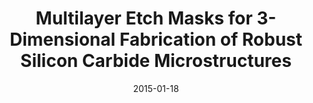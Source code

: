 ---
title: "Multilayer Etch Masks for 3-Dimensional Fabrication of Robust Silicon Carbide Microstructures"
collection: publications
permalink: /publication/2015-01-18-SiCmachine_1
date: 2015-01-18
venue: 'IEEE MEMS Conference'
paperurl: 'https://doi.org/10.1109/MEMSYS.2015.7050944'
citation: '<b>Dowling, K.</b>, Suria, A., Shankar, A., Chapin, C., Senesky, D. “Multilayer Etch Masks for 3-Dimensional Fabrication of Robust Silicon Carbide Microstructures,” presented at IEEE MEMS Conference at Estoril, Portugal. Jan 18-22, 2015, pp 284-287., acceptance rate 41%.'
link: 'https://doi.org/10.1109/MEMSYS.2015.7050944'
category: 'SiCmachine'

---